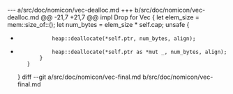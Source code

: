 --- a/src/doc/nomicon/vec-dealloc.md
+++ b/src/doc/nomicon/vec-dealloc.md
@@ -21,7 +21,7 @@ impl<T> Drop for Vec<T> {
             let elem_size = mem::size_of::<T>();
             let num_bytes = elem_size * self.cap;
             unsafe {
-                heap::deallocate(*self.ptr, num_bytes, align);
+                heap::deallocate(*self.ptr as *mut _, num_bytes, align);
             }
         }
     }
diff --git a/src/doc/nomicon/vec-final.md b/src/doc/nomicon/vec-final.md
